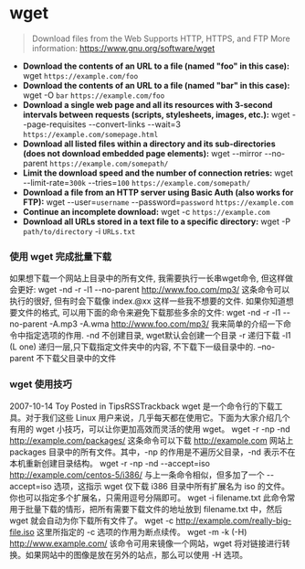 # wget
> Download files from the Web
> Supports HTTP, HTTPS, and FTP
> More information: <https://www.gnu.org/software/wget>
- **Download the contents of an URL to a file (named "foo" in this case):**
wget `https://example.com/foo`
- **Download the contents of an URL to a file (named "bar" in this case):**
wget -O `bar` `https://example.com/foo`
- **Download a single web page and all its resources with 3-second intervals between requests (scripts, stylesheets, images, etc.):**
wget --page-requisites --convert-links --wait=3 `https://example.com/somepage.html`
- **Download all listed files within a directory and its sub-directories (does not download embedded page elements):**
wget --mirror --no-parent `https://example.com/somepath/`
- **Limit the download speed and the number of connection retries:**
wget --limit-rate=`300k` --tries=`100` `https://example.com/somepath/`
- **Download a file from an HTTP server using Basic Auth (also works for FTP):**
wget --user=`username` --password=`password` `https://example.com`
- **Continue an incomplete download:**
wget -c `https://example.com`
- **Download all URLs stored in a text file to a specific directory:**
wget -P `path/to/directory` -i `URLs.txt`

### 使用 wget 完成批量下载

如果想下载一个网站上目录中的所有文件, 我需要执行一长串wget命令, 但这样做会更好:
wget -nd -r -l1 --no-parent http://www.foo.com/mp3/
这条命令可以执行的很好, 但有时会下载像 index.@xx 这样一些我不想要的文件. 如果你知道想要文件的格式, 可以用下面的命令来避免下载那些多余的文件:
wget -nd -r -l1 --no-parent -A.mp3 -A.wma http://www.foo.com/mp3/
我来简单的介绍一下命令中指定选项的作用.
-nd 不创建目录, wget默认会创建一个目录
-r 递归下载
-l1 (L one) 递归一层,只下载指定文件夹中的内容, 不下载下一级目录中的.
–no-parent 不下载父目录中的文件


### wget 使用技巧

2007-10-14 Toy Posted in TipsRSSTrackback
wget 是一个命令行的下载工具。对于我们这些 Linux 用户来说，几乎每天都在使用它。下面为大家介绍几个有用的 wget 小技巧，可以让你更加高效而灵活的使用 wget。
wget -r -np -nd http://example.com/packages/
这条命令可以下载 http://example.com 网站上 packages 目录中的所有文件。其中，-np 的作用是不遍历父目录，-nd 表示不在本机重新创建目录结构。
wget -r -np -nd --accept=iso http://example.com/centos-5/i386/
与上一条命令相似，但多加了一个 --accept=iso 选项，这指示 wget 仅下载 i386 目录中所有扩展名为 iso 的文件。你也可以指定多个扩展名，只需用逗号分隔即可。
wget -i filename.txt
此命令常用于批量下载的情形，把所有需要下载文件的地址放到 filename.txt 中，然后 wget 就会自动为你下载所有文件了。
wget -c http://example.com/really-big-file.iso
这里所指定的 -c 选项的作用为断点续传。
wget -m -k (-H) http://www.example.com/
该命令可用来镜像一个网站，wget 将对链接进行转换。如果网站中的图像是放在另外的站点，那么可以使用 -H 选项。
